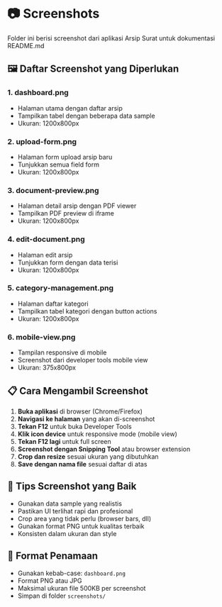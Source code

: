 # 📷 Screenshots

Folder ini berisi screenshot dari aplikasi Arsip Surat untuk dokumentasi README.md

## 🖼️ Daftar Screenshot yang Diperlukan

### 1. **dashboard.png**
- Halaman utama dengan daftar arsip
- Tampilkan tabel dengan beberapa data sample
- Ukuran: 1200x800px

### 2. **upload-form.png** 
- Halaman form upload arsip baru
- Tunjukkan semua field form
- Ukuran: 1200x800px

### 3. **document-preview.png**
- Halaman detail arsip dengan PDF viewer
- Tampilkan PDF preview di iframe
- Ukuran: 1200x800px

### 4. **edit-document.png**
- Halaman edit arsip
- Tunjukkan form dengan data terisi
- Ukuran: 1200x800px

### 5. **category-management.png**
- Halaman daftar kategori
- Tampilkan tabel kategori dengan button actions
- Ukuran: 1200x800px

### 6. **mobile-view.png**
- Tampilan responsive di mobile
- Screenshot dari developer tools mobile view
- Ukuran: 375x800px

## 📋 Cara Mengambil Screenshot

1. **Buka aplikasi** di browser (Chrome/Firefox)
2. **Navigasi ke halaman** yang akan di-screenshot
3. **Tekan F12** untuk buka Developer Tools
4. **Klik icon device** untuk responsive mode (mobile view)
5. **Tekan F12 lagi** untuk full screen
6. **Screenshot dengan Snipping Tool** atau browser extension
7. **Crop dan resize** sesuai ukuran yang dibutuhkan
8. **Save dengan nama file** sesuai daftar di atas

## 🎨 Tips Screenshot yang Baik

- Gunakan data sample yang realistis
- Pastikan UI terlihat rapi dan profesional  
- Crop area yang tidak perlu (browser bars, dll)
- Gunakan format PNG untuk kualitas terbaik
- Konsisten dalam ukuran dan style

## 📁 Format Penamaan

- Gunakan kebab-case: `dashboard.png`
- Format PNG atau JPG
- Maksimal ukuran file 500KB per screenshot
- Simpan di folder `screenshots/`